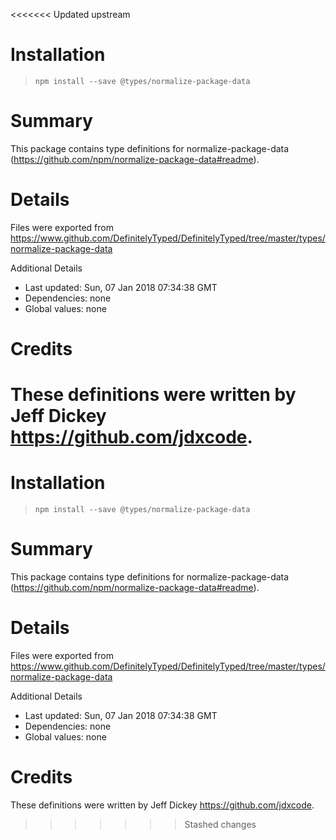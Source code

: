 <<<<<<< Updated upstream
# Installation
> `npm install --save @types/normalize-package-data`

# Summary
This package contains type definitions for normalize-package-data (https://github.com/npm/normalize-package-data#readme).

# Details
Files were exported from https://www.github.com/DefinitelyTyped/DefinitelyTyped/tree/master/types/normalize-package-data

Additional Details
 * Last updated: Sun, 07 Jan 2018 07:34:38 GMT
 * Dependencies: none
 * Global values: none

# Credits
These definitions were written by Jeff Dickey <https://github.com/jdxcode>.
=======
# Installation
> `npm install --save @types/normalize-package-data`

# Summary
This package contains type definitions for normalize-package-data (https://github.com/npm/normalize-package-data#readme).

# Details
Files were exported from https://www.github.com/DefinitelyTyped/DefinitelyTyped/tree/master/types/normalize-package-data

Additional Details
 * Last updated: Sun, 07 Jan 2018 07:34:38 GMT
 * Dependencies: none
 * Global values: none

# Credits
These definitions were written by Jeff Dickey <https://github.com/jdxcode>.
>>>>>>> Stashed changes
